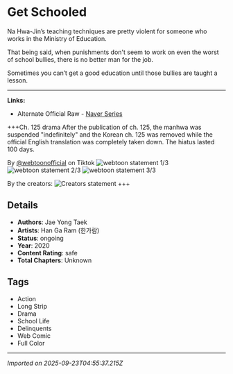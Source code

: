 # Get Schooled

Na Hwa-Jin’s teaching techniques are pretty violent for someone who works in the Ministry of Education.

That being said, when punishments don't seem to work on even the worst of school bullies, there is no better man for the job.

Sometimes you can’t get a good education until those bullies are taught a lesson.


---

**Links:**
- Alternate Official Raw - [Naver Series](https://series.naver.com/comic/detail.series?productNo=5620215)

+++Ch. 125 drama
After the publication of ch. 125, the manhwa was suspended "indefinitely" and the Korean ch. 125 was removed while the official English translation was completely taken down. The hiatus lasted 100 days.

By [@webtoonofficial](https://www.tiktok.com/@webtoonofficial) on Tiktok
![webtoon statement 1/3](https://forums.mangadex.org/attachments/tiktok-statement1-png.6912)
![webtoon statement 2/3](https://forums.mangadex.org/attachments/tiktok-statement2-png.6915)
![webtoon statement 3/3](https://forums.mangadex.org/attachments/tiktok-statement3-png.6918)

By the creators:
![Creators statement](https://forums.mangadex.org/attachments/creator-notice-png.6921/)
+++

## Details
- **Authors**: Jae Yong Taek
- **Artists**: Han Ga Ram (한가람)
- **Status**: ongoing
- **Year**: 2020
- **Content Rating**: safe
- **Total Chapters**: Unknown

## Tags
- Action
- Long Strip
- Drama
- School Life
- Delinquents
- Web Comic
- Full Color

---
*Imported on 2025-09-23T04:55:37.215Z*
